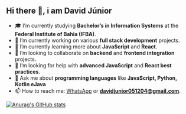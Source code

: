 ## Hi there 👋, i am **David Júnior**

- 🎓 I’m currently studying **Bachelor’s in Information Systems** at the **Federal Institute of Bahia (IFBA)**.
- 🔭 I’m currently working on various **full stack development** projects.
- 🌱 I’m currently learning more about **JavaScript** and **React**.
- 👯 I’m looking to collaborate on **backend** and **frontend integration** projects.
- 🤔 I’m looking for help with **advanced JavaScript** and **React best practices**.
- 💬 Ask me about **programming languages** like **JavaScript, Python, Kotlin eJava**
- 📫 How to reach me: [WhatsApp]([https://wa.me/5573999790835?text=Ola%20eu%20vi%20seu%20perfil%20no%20GitHub%20e%20quis%20entrar%20em%20contato](https://wa.me/5573999790835?text=Ola%20eu%20vi%20seu%20perfil%20no%20GitHub%20e%20quis%20entrar%20em%20contato)) or **davidjunior051204@gmail.com**.

[![Anurag's GitHub stats](https://github-readme-stats.vercel.app/api?username=GitDavidJr)](https://github.com/anuraghazra/github-readme-stats&show_icons=true)
